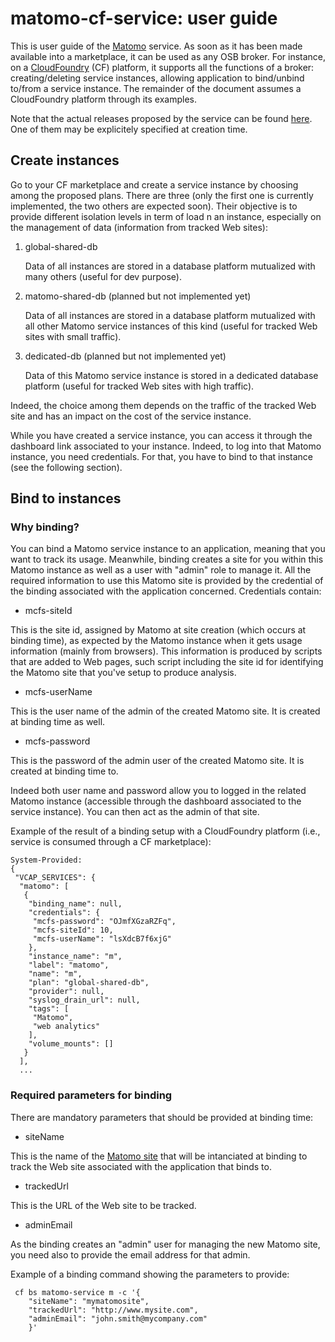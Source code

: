 # matomo-cf-service: user guide

This is user guide of the [Matomo](https://matomo.org/) service. As soon as it has been made available into a marketplace, it can be used as any OSB broker. For instance, on a [CloudFoundry](https://www.cloudfoundry.org/) (CF) platform, it supports all the functions of a broker: creating/deleting service instances, allowing application to bind/unbind to/from a service instance. The remainder of the document assumes a CloudFoundry platform through its examples.

Note that the actual releases proposed by the service can be found [here](releases.html). One of them may be explicitely specified at creation time.


## Create instances

Go to your CF marketplace and create a service instance by choosing among the proposed plans. There are three (only the first one is currently implemented, the two others are expected soon). Their objective is to provide different isolation levels in term of load n an instance, especially on the management of data (information from tracked Web sites):

1. global-shared-db

   Data of all instances are stored in a database platform mutualized with many others (useful for dev purpose).

2. matomo-shared-db (planned but not implemented yet)

   Data of all instances are stored in a database platform mutualized with all other Matomo service instances of this kind (useful for tracked Web sites with small traffic).

3. dedicated-db (planned but not implemented yet)

   Data of this Matomo service instance is stored in a dedicated database platform (useful for tracked Web sites with high traffic).

Indeed, the choice among them depends on the traffic of the tracked Web site and has an impact on the cost of the service instance.

While you have created a service instance, you can access it through the dashboard link associated to your instance. Indeed, to log into that Matomo instance, you need credentials. For that, you have to bind to that instance (see the following section).

## Bind to instances

### Why binding?

You can bind a Matomo service instance to an application, meaning that you want to track its usage. Meanwhile, binding creates a site for you within this Matomo instance as well as a user with "admin" role to manage it. All the required information to use this Matomo site is provided by the credential of the binding associated with the application concerned. Credentials contain:

* mcfs-siteId

This is the site id, assigned by Matomo at site creation (which occurs at binding time), as expected by the Matomo instance when it gets usage information (mainly from browsers). This information is produced by scripts that are added to Web pages, such script including the site id for identifying the Matomo site that you've setup to produce analysis.

* mcfs-userName

This is the user name of the admin of the created Matomo site. It is created at binding time as well.

* mcfs-password

This is the password of the admin user of the created Matomo site. It is created at binding time to.

Indeed both user name and password allow you to logged in the related Matomo instance (accessible through the dashboard associated to the service instance). You can then act as the admin of that site.

Example of the result of a binding setup with a CloudFoundry platform (i.e., service is consumed through a CF marketplace):

```
System-Provided:
{
 "VCAP_SERVICES": {
  "matomo": [
   {
    "binding_name": null,
    "credentials": {
     "mcfs-password": "OJmfXGzaRZFq",
     "mcfs-siteId": 10,
     "mcfs-userName": "lsXdcB7f6xjG"
    },
    "instance_name": "m",
    "label": "matomo",
    "name": "m",
    "plan": "global-shared-db",
    "provider": null,
    "syslog_drain_url": null,
    "tags": [
     "Matomo",
     "web analytics"
    ],
    "volume_mounts": []
   }
  ],
  ...
```

### Required parameters for binding

There are mandatory parameters that should be provided at binding time:

* siteName

This is the name of the [Matomo site](https://matomo.org/docs/manage-websites/) that will be intanciated at binding to track the Web site associated with the application that binds to.

* trackedUrl

This is the URL of the Web site to be tracked.

* adminEmail

As the binding creates an "admin" user for managing the new Matomo site, you need also to provide the email address for that admin.

Example of a binding command showing the parameters to provide:

```
 cf bs matomo-service m -c '{
    "siteName": "mymatomosite",
    "trackedUrl": "http://www.mysite.com",
    "adminEmail": "john.smith@mycompany.com"
    }'
```

